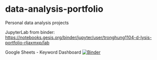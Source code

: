 # data-analysis-portfolio
Personal data analysis projects

JupyterLab from binder: https://notebooks.gesis.org/binder/jupyter/user/tronghung1104-d-lysis-portfolio-rljaxmxp/lab

Google Sheets - Keyword Dashboard [![Binder](https://mybinder.org/badge_logo.svg)]([https://mybinder.org/v2/gh/ád/HEAD](https://mybinder.org/v2/gh/tronghung1104/data-analysis-portfolio/47aae12d28382a72a0552633ba08e8aa8bfae22b?filepath=Google%20Sheet%20-%20Keyword%20Report%2Fkeyword_dashboard.ipynb)https://mybinder.org/v2/gh/tronghung1104/data-analysis-portfolio/47aae12d28382a72a0552633ba08e8aa8bfae22b?filepath=Google%20Sheet%20-%20Keyword%20Report%2Fkeyword_dashboard.ipynb)

